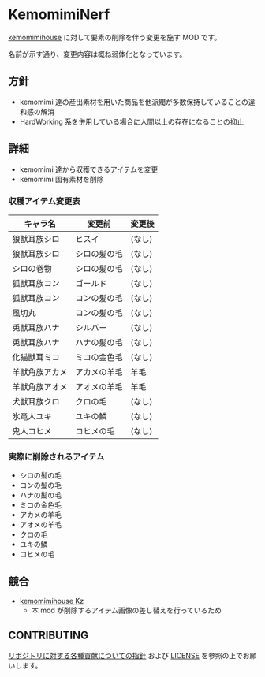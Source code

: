 # KemomimiNerf

[kemomimihouse](https://steamcommunity.com/sharedfiles/filedetails/?id=2075974335) に対して要素の削除を伴う変更を施す MOD です。

名前が示す通り、変更内容は概ね弱体化となっています。

## 方針

- kemomimi 達の産出素材を用いた商品を他派閥が多数保持していることの違和感の解消
- HardWorking 系を併用している場合に人間以上の存在になることの抑止

## 詳細

- kemomimi 達から収穫できるアイテムを変更
- kemomimi 固有素材を削除

### 収穫アイテム変更表

| キャラ名       | 変更前       | 変更後 |
| -------------- | ------------ | ------ |
| 狼獣耳族シロ   | ヒスイ       | (なし) |
| 狼獣耳族シロ   | シロの髪の毛 | (なし) |
| シロの巻物     | シロの髪の毛 | (なし) |
| 狐獣耳族コン   | ゴールド     | (なし) |
| 狐獣耳族コン   | コンの髪の毛 | (なし) |
| 風切丸         | コンの髪の毛 | (なし) |
| 兎獣耳族ハナ   | シルバー     | (なし) |
| 兎獣耳族ハナ   | ハナの髪の毛 | (なし) |
| 化猫獣耳ミコ   | ミコの金色毛 | (なし) |
| 羊獣角族アカメ | アカメの羊毛 | 羊毛   |
| 羊獣角族アオメ | アオメの羊毛 | 羊毛   |
| 犬獣耳族クロ   | クロの毛     | (なし) |
| 氷竜人ユキ     | ユキの鱗     | (なし) |
| 鬼人コヒメ     | コヒメの毛   | (なし) |

### 実際に削除されるアイテム

- シロの髪の毛
- コンの髪の毛
- ハナの髪の毛
- ミコの金色毛
- アカメの羊毛
- アオメの羊毛
- クロの毛
- ユキの鱗
- コヒメの毛

## 競合

- [kemomimihouse Kz](https://steamcommunity.com/sharedfiles/filedetails/?id=2211305406)
  - 本 mod が削除するアイテム画像の差し替えを行っているため

## CONTRIBUTING

[リポジトリに対する各種貢献についての指針](https://github.com/piet-rian/.github/blob/main/CONTRIBUTING.md) および
[LICENSE](LICENSE) を参照の上でお願いします。
